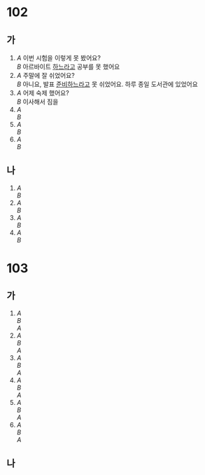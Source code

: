# 102
## 가
1. *A* 이번 시험을 이렇게 못 봤어요?<br>
   *B* 아르바이트 <u>하느라고</u> 공부를 못 했어요
1. *A* 주말에 잘 쉬었어요?<br>
   *B* 아니요, 발표 <u>준비하느라고</u> 못 쉬었어요. 하루 종일 도서관에 있었어요
1. *A* 어제 숙제 했어요?<br>
   *B* 이사해서 짐을 <u></u>
1. *A* <br>
   *B* <u></u>
1. *A* <br>
   *B* <u></u>
1. *A* <br>
   *B* <u></u>
## 나
1. *A* <br>
   *B* <u></u>
1. *A* <br>
   *B* <u></u>
1. *A* <br>
   *B* <u></u>
1. *A* <br>
   *B* <u></u>

# 103
## 가
1. *A* <br>
   *B* <br>
   *A*
1. *A* <br>
   *B* <br>
   *A*
1. *A* <br>
   *B* <br>
   *A*
1. *A* <br>
   *B* <br>
   *A*
1. *A* <br>
   *B* <br>
   *A*
1. *A* <br>
   *B* <br>
   *A*
## 나